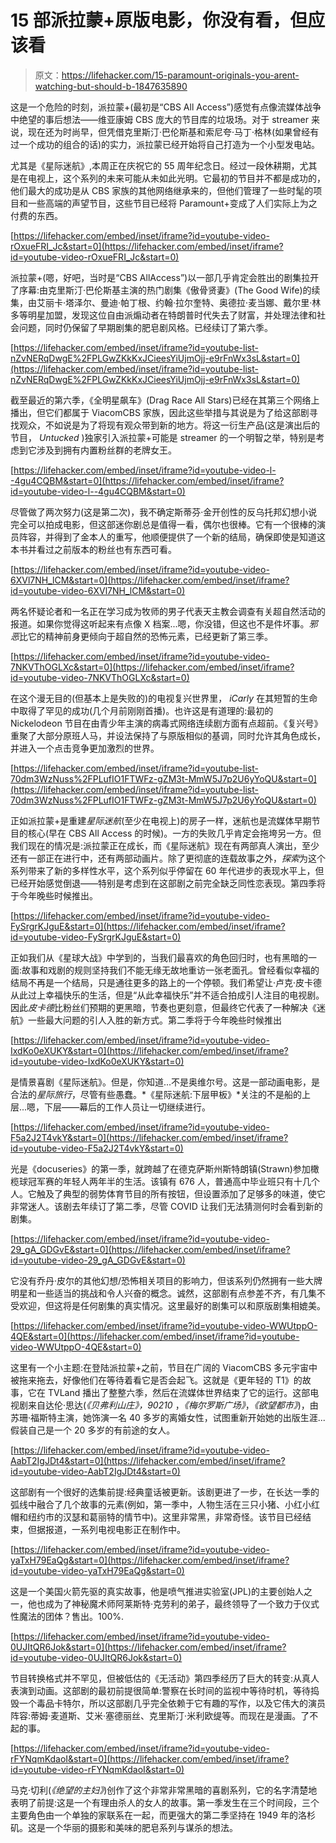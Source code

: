 # 15 部派拉蒙+原版电影，你没有看，但应该看

> 原文：<https://lifehacker.com/15-paramount-originals-you-arent-watching-but-should-b-1847635890>

这是一个危险的时刻，派拉蒙+(最初是“CBS All Access”)感觉有点像流媒体战争中绝望的事后想法——维亚康姆 CBS 庞大的节目库的垃圾场。对于 streamer 来说，现在还为时尚早，但凭借克里斯汀·巴伦斯基和索尼夸·马丁·格林(如果曾经有过一个成功的组合的话)的实力，派拉蒙已经开始将自己打造为一个小型发电站。

尤其是《星际迷航》,本周正在庆祝它的 55 周年纪念日。经过一段休耕期，尤其是在电视上，这个系列的未来可能从未如此光明。它最初的节目并不都是成功的，他们最大的成功是从 CBS 家族的其他网络继承来的，但他们管理了一些时髦的项目和一些高端的声望节目，这些节目已经将 Paramount+变成了人们实际上为之付费的东西。

 [https://lifehacker.com/embed/inset/iframe?id=youtube-video-rOxueFRI_Jc&start=0](https://lifehacker.com/embed/inset/iframe?id=youtube-video-rOxueFRI_Jc&start=0) 

派拉蒙+(嗯，好吧，当时是“CBS AllAccess”)以一部几乎肯定会胜出的剧集拉开了序幕:由克里斯汀·巴伦斯基主演的热门剧集《傲骨贤妻》(The Good Wife)的续集，由艾丽卡·塔泽尔、曼迪·帕丁根、约翰·拉尔奎特、奥德拉·麦当娜、戴尔里·林多等明星加盟，发现这位自由派煽动者在特朗普时代失去了财富，并处理法律和社会问题，同时仍保留了早期剧集的肥皂剧风格。已经续订了第六季。

 [https://lifehacker.com/embed/inset/iframe?id=youtube-list-nZvNERqDwgE%2FPLGwZKkKxJCieesYiUjmOjj-e9rFnWx3sL&start=0](https://lifehacker.com/embed/inset/iframe?id=youtube-list-nZvNERqDwgE%2FPLGwZKkKxJCieesYiUjmOjj-e9rFnWx3sL&start=0) 

截至最近的第六季，《全明星飙车》(Drag Race All Stars)已经在其第三个网络上播出，但它们都属于 ViacomCBS 家族，因此这些举措与其说是为了给这部剧寻找观众，不如说是为了将现有观众带到新的地方。将这一衍生产品(这是演出后的节目， *Untucked* )独家引入派拉蒙+可能是 streamer 的一个明智之举，特别是考虑到它涉及到拥有内置粉丝群的老牌女王。

 [https://lifehacker.com/embed/inset/iframe?id=youtube-video-l--4gu4CQBM&start=0](https://lifehacker.com/embed/inset/iframe?id=youtube-video-l--4gu4CQBM&start=0) 

尽管做了两次努力(这是第二次)，我不确定斯蒂芬·金开创性的反乌托邦幻想小说完全可以拍成电影，但这部迷你剧总是值得一看，偶尔也很棒。它有一个很棒的演员阵容，并得到了金本人的重写，他顺便提供了一个新的结局，确保即使是知道这本书并看过之前版本的粉丝也有东西可看。

 [https://lifehacker.com/embed/inset/iframe?id=youtube-video-6XVl7NH_lCM&start=0](https://lifehacker.com/embed/inset/iframe?id=youtube-video-6XVl7NH_lCM&start=0) 

两名怀疑论者和一名正在学习成为牧师的男子代表天主教会调查有关超自然活动的报道。如果你觉得这听起来有点像 X 档案...嗯，你没错，但这也不是件坏事。*邪恶*比它的精神前身更倾向于超自然的恐怖元素，已经更新了第三季。

 [https://lifehacker.com/embed/inset/iframe?id=youtube-video-7NKVThOGLXc&start=0](https://lifehacker.com/embed/inset/iframe?id=youtube-video-7NKVThOGLXc&start=0) 

在这个漫无目的(但基本上是失败的)的电视复兴世界里， *iCarly* 在其短暂的生命中取得了罕见的成功(几个月前刚刚首播)。也许这是有道理的:最初的 Nickelodeon 节目在由青少年主演的病毒式网络连续剧方面有点超前。《复兴号》重聚了大部分原班人马，并设法保持了与原版相似的基调，同时允许其角色成长，并进入一个点击竞争更加激烈的世界。

 [https://lifehacker.com/embed/inset/iframe?id=youtube-list-70dm3WzNuss%2FPLufIO1FTWFz-gZM3t-MmW5J7p2U6yYoQU&start=0](https://lifehacker.com/embed/inset/iframe?id=youtube-list-70dm3WzNuss%2FPLufIO1FTWFz-gZM3t-MmW5J7p2U6yYoQU&start=0) 

正如派拉蒙+是重建*星际迷航*(至少在电视上)的房子一样，迷航也是流媒体早期节目的核心(早在 CBS All Access 的时候)。一方的失败几乎肯定会拖垮另一方。但我们现在的情况是:派拉蒙正在成长，而《星际迷航》现在有两部真人演出，至少还有一部正在进行中，还有两部动画片。除了更彻底的连载故事之外，*探索*为这个系列带来了新的多样性水平，这个系列似乎停留在 60 年代进步的表现水平上，但已经开始感觉倒退——特别是考虑到在这部剧之前完全缺乏同性恋表现。第四季将于今年晚些时候推出。

 [https://lifehacker.com/embed/inset/iframe?id=youtube-video-FySrgrKJguE&start=0](https://lifehacker.com/embed/inset/iframe?id=youtube-video-FySrgrKJguE&start=0) 

正如我们从《星球大战》中学到的，当我们最喜欢的角色回归时，也有黑暗的一面:故事和戏剧的规则坚持我们不能无缘无故地重访一张老面孔。曾经看似幸福的结局不再是一个结局，只是通往更多的路上的一个停顿。我们希望让·卢克·皮卡德从此过上幸福快乐的生活，但是“从此幸福快乐”并不适合拍成引人注目的电视剧。因此*皮卡德*比粉丝们预期的更黑暗，节奏也更刻意，但最终它代表了一种解决《迷航》一些最大问题的引人入胜的新方式。第二季将于今年晚些时候推出

 [https://lifehacker.com/embed/inset/iframe?id=youtube-video-IxdKo0eXUKY&start=0](https://lifehacker.com/embed/inset/iframe?id=youtube-video-IxdKo0eXUKY&start=0) 

是情景喜剧《星际迷航》。但是，你知道...不是奥维尔号。这是一部动画电影，是合法的*星际旅行*，尽管有些愚蠢。*《星际迷航:下层甲板》*关注的不是船的上层...嗯，下层——幕后的工作人员让一切继续进行。

 [https://lifehacker.com/embed/inset/iframe?id=youtube-video-F5a2J2T4vkY&start=0](https://lifehacker.com/embed/inset/iframe?id=youtube-video-F5a2J2T4vkY&start=0) 

光是《docuseries》的第一季，就跨越了在德克萨斯州斯特朗镇(Strawn)参加橄榄球冠军赛的年轻人两年半的生活。该镇有 676 人，普通高中毕业班只有十几个人。它触及了典型的弱势体育节目的所有按钮，但设置添加了足够多的味道，使它非常迷人。该剧去年续订了第二季，尽管 COVID 让我们无法猜测何时会看到新的剧集。

 [https://lifehacker.com/embed/inset/iframe?id=youtube-video-29_gA_GDGvE&start=0](https://lifehacker.com/embed/inset/iframe?id=youtube-video-29_gA_GDGvE&start=0) 

它没有乔丹·皮尔的其他幻想/恐怖相关项目的影响力，但该系列仍然拥有一些大牌明星和一些适当的挑战和令人兴奋的概念。诚然，这部剧有点参差不齐，有几集不受欢迎，但这将是任何剧集的真实情况。这里最好的剧集可以和原版剧集相媲美。

 [https://lifehacker.com/embed/inset/iframe?id=youtube-video-WWUtppO-4QE&start=0](https://lifehacker.com/embed/inset/iframe?id=youtube-video-WWUtppO-4QE&start=0) 

这里有一个小主题:在登陆派拉蒙+之前，节目在广阔的 ViacomCBS 多元宇宙中被拖来拖去，好像他们在等待着看它是否会起飞。这就是《更年轻的 T1》的故事，它在 TVLand 播出了整整六季，然后在流媒体世界结束了它的运行。这部电视剧来自达伦·思达(*《贝弗利山庄》，90210* ，*《梅尔罗斯广场》*，*《欲望都市》*)，由苏珊·福斯特主演，她饰演一名 40 多岁的离婚女性，试图重新开始她的出版生涯...假装自己是一个 20 多岁的有前途的女人。

 [https://lifehacker.com/embed/inset/iframe?id=youtube-video-AabT2IgJDt4&start=0](https://lifehacker.com/embed/inset/iframe?id=youtube-video-AabT2IgJDt4&start=0) 

这部剧有一个很好的选集前提:经典童话被更新。该剧更进了一步，在长达一季的弧线中融合了几个故事的元素(例如，第一季中，人物生活在三只小猪、小红小红帽和纽约市的汉瑟和葛丽特的情节中)。这里非常黑，非常奇怪。该节目已经结束，但据报道，一系列电视电影正在制作中。

 [https://lifehacker.com/embed/inset/iframe?id=youtube-video-yaTxH79EaQg&start=0](https://lifehacker.com/embed/inset/iframe?id=youtube-video-yaTxH79EaQg&start=0) 

这是一个美国火箭先驱的真实故事，他是喷气推进实验室(JPL)的主要创始人之一，他也成为了神秘魔术师阿莱斯特·克劳利的弟子，最终领导了一个致力于仪式性魔法的团体？售出。100%.

 [https://lifehacker.com/embed/inset/iframe?id=youtube-video-0UJItQR6Jok&start=0](https://lifehacker.com/embed/inset/iframe?id=youtube-video-0UJItQR6Jok&start=0) 

节目转换格式并不罕见，但被低估的《无活动》第四季经历了巨大的转变:从真人表演到动画。这部剧的最初前提很简单:警察在长时间的监视中等待时机，等待捣毁一个毒品卡特尔，所以这部剧几乎完全依赖于它有趣的写作，以及它伟大的演员阵容:蒂姆·麦道斯、艾米·塞德丽丝、克里斯汀·米利欧缇等。而现在是漫画。了不起的事。

 [https://lifehacker.com/embed/inset/iframe?id=youtube-video-rFYNqmKdaoI&start=0](https://lifehacker.com/embed/inset/iframe?id=youtube-video-rFYNqmKdaoI&start=0) 

马克·切利(*《绝望的主妇》*)创作了这个非常非常黑暗的喜剧系列，它的名字清楚地表明了前提:这是一个有理由杀人的女人的故事。第一季发生在三个时间段，三个主要角色由一个单独的家联系在一起，而更强大的第二季坚持在 1949 年的洛杉矶。这是一个华丽的摄影和美味的肥皂系列与谋杀的想法。